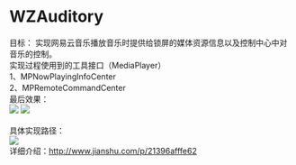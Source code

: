 # WZAuditory
目标：
实现网易云音乐播放音乐时提供给锁屏的媒体资源信息以及控制中心中对音乐的控制。\
实现过程使用到的工具接口（MediaPlayer） \
1、MPNowPlayingInfoCenter \
2、MPRemoteCommandCenter \
最后效果： \
![](http://upload-images.jianshu.io/upload_images/1408682-5590bd4632677c0b.png?imageMogr2/auto-orient/strip%7CimageView2/2/w/1240)
![](http://upload-images.jianshu.io/upload_images/1408682-5e9f9260d290f083.png?imageMogr2/auto-orient/strip%7CimageView2/2/w/1240)\
\
具体实现路径：\
![](http://upload-images.jianshu.io/upload_images/1408682-5754b8592addc34f.png?imageMogr2/auto-orient/strip%7CimageView2/2/w/1240)\
详细介绍：http://www.jianshu.com/p/21396afffe62
	
